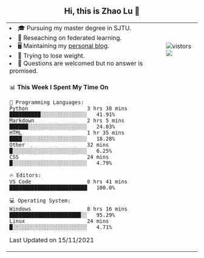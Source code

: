 <h2 align="center"> Hi, this is Zhao Lu 👋</h2>

<table style="overflow:hidden;">
    <tr> 
        <td>
            <li>🎓 Pursuing my master degree in SJTU.</li>
            <li>🌱 Reseaching on federated learning.</li>
            <li>🖥️ Maintaining my <a href="https://ifarewell.xyz">personal blog</a>.</li>
            <li>💪 Trying to lose weight.</li>
            <li>💬 Questions are welcomed but no answer is promised.</li> 
        </td>
        <td>
            <img src="https://visitor-badge.glitch.me/badge?page_id=ifarewell" alt="vistors" />
        <br>
          <img src="https://github-readme-stats.vercel.app/api?username=ifarewell&theme=graywhite&hide=prs,contribs&show_icons=true&hide_border=true&icon_color=CE1D2D&text_color=718096&bg_color=ffffff&hide_title=true" />
        </td>
    </tr>
    <tr>
        <td colspan="2">
            
<!--START_SECTION:waka-->
📊 **This Week I Spent My Time On** 

```text
💬 Programming Languages: 
Python                   3 hrs 38 mins       ██████████░░░░░░░░░░░░░░░   41.91% 
Markdown                 2 hrs 5 mins        ██████░░░░░░░░░░░░░░░░░░░   24.03% 
HTML                     1 hr 35 mins        ████░░░░░░░░░░░░░░░░░░░░░   18.28% 
Other                    32 mins             █░░░░░░░░░░░░░░░░░░░░░░░░   6.25% 
CSS                      24 mins             █░░░░░░░░░░░░░░░░░░░░░░░░   4.79%

🔥 Editors: 
VS Code                  8 hrs 41 mins       █████████████████████████   100.0%

💻 Operating System: 
Windows                  8 hrs 16 mins       ███████████████████████░░   95.29% 
Linux                    24 mins             █░░░░░░░░░░░░░░░░░░░░░░░░   4.71%

```


 Last Updated on 15/11/2021
<!--END_SECTION:waka-->
            
</td></tr>
</table>

